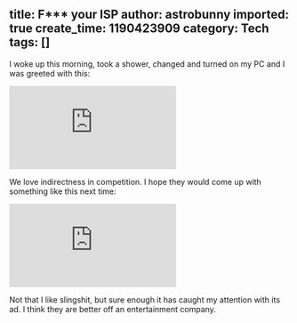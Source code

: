 title: F*** your ISP
author: astrobunny
imported: true
create_time: 1190423909
category: Tech
tags: []
---
I woke up this morning, took a shower, changed and turned on my PC and I was greeted with this:  
  
 [![](http://gallery.astrobunny.net/main.php?g2_view=core.DownloadItem&g2_itemId=1000&g2_serialNumber=2)](http://gallery.astrobunny.net/main.php?g2_view=core.DownloadItem&g2_itemId=998 "FLICK YOUR ISP")  
  
We love indirectness in competition. I hope they would come up with something like this next time:  
  
 ![](http://gallery.astrobunny.net/main.php?g2_view=core.DownloadItem&g2_itemId=1001&g2_serialNumber=1)  
  
Not that I like slingshit, but sure enough it has caught my attention with its ad. I think they are better off an entertainment company.

